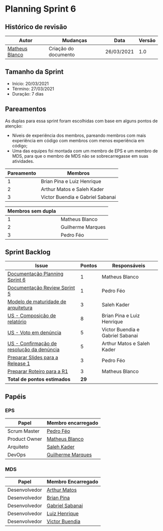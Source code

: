 # Planning Sprint 6

## Histórico de revisão

| Autor                                              | Mudanças             | Data       | Versão |
| -------------------------------------------------- | -------------------- | ---------- | ------ |
| [Matheus Blanco](https://github.com/MatheusBlanco) | Criação do documento | 26/03/2021 | 1.0    |

## Tamanho da Sprint

- Início: 20/03/2021
- Término: 27/03/2021
- Duração: 7 dias

## Pareamentos

As duplas para essa sprint foram escolhidas com base em alguns pontos de atenção:

- Níveis de experiência dos membros, pareando membros com mais experiência em código com membros com menos experiência em código;
- Uma das equipes foi montada com um membro de EPS e um membro de MDS, para que o membro de MDS não se sobrecarregasse em suas atividades.

| Pareamento | Membros                          |
| ---------- | -------------------------------- |
| 1          | Brian Pina e Luiz Henrique       |
| 2          | Arthur Matos e Saleh Kader       |
| 3          | Victor Buendia e Gabriel Sabanai |

| Membros sem dupla |                   |
| ----------------- | ----------------- |
| 1                 | Matheus Blanco    |
| 2                 | Guilherme Marques |
| 3                 | Pedro Féo         |

## Sprint Backlog

| Issue                                                                                               | Pontos | Responsáveis                     |
| --------------------------------------------------------------------------------------------------- | ------ | -------------------------------- |
| [Documentação Planning Sprint 6](https://github.com/fga-eps-mds/EPS-2020-2-G2/issues/116)           | 1      | Matheus Blanco                   |
| [Documentação Review Sprint 5](https://github.com/fga-eps-mds/EPS-2020-2-G2/issues/115)             | 1      | Pedro Féo                        |
| [Modelo de maturidade de arquitetura](https://github.com/fga-eps-mds/EPS-2020-2-G2/issues/114)      | 3      | Saleh Kader                      |
| [US - Composição de relatório](https://github.com/fga-eps-mds/EPS-2020-2-G2/issues/111)             | 8      | Brian Pina e Luiz Henrique       |
| [US - Voto em denúncia](https://github.com/fga-eps-mds/EPS-2020-2-G2/issues/91)                     | 5      | Victor Buendia e Gabriel Sabanai |
| [US - Confirmação de resolução da denúncia](https://github.com/fga-eps-mds/EPS-2020-2-G2/issues/90) | 5      | Arthur Matos e Saleh Kader       |
| [Preparar Slides para a Release 1](https://github.com/fga-eps-mds/EPS-2020-2-G2/issues/112)         | 3      | Pedro Féo                        |
| [Preparar Roteiro para a R1](https://github.com/fga-eps-mds/EPS-2020-2-G2/issues/113)               | 3      | Matheus Blanco                   |
| **Total de pontos estimados**                                                                       | **29** |                                  |

## Papéis

### EPS

| Papel         | Membro encarregado                                  |
| ------------- | --------------------------------------------------- |
| Scrum Master  | [Pedro Féo](https://github.com/Phe0)                |
| Product Owner | [Matheus Blanco](https://github.com/MatheusBlanco)  |
| Arquiteto     | [Saleh Kader](https://github.com/devsalula)         |
| DevOps        | [Guilherme Marques](https://github.com/guilhesme23) |

### MDS

| Papel         | Membro Encarregado                                  |
| ------------- | --------------------------------------------------- |
| Desenvolvedor | [Arthur Matos](https://github.com/Arthur-Matos)     |
| Desenvolvedor | [Brian Pina](https://github.com/DLBrianPina)        |
| Desenvolvedor | [Gabriel Sabanai](https://github.com/Sabanai104)    |
| Desenvolvedor | [Luiz Henrique](https://github.com/luiz-herique)    |
| Desenvolvedor | [Victor Buendia](https://github.com/Victor-Buendia) |
